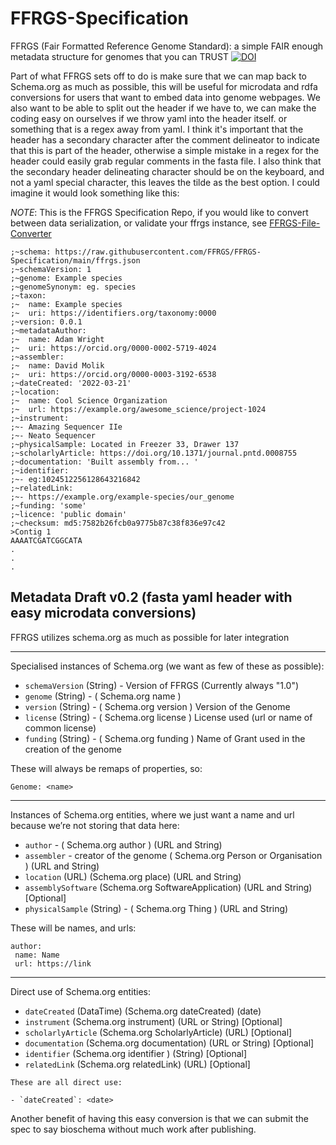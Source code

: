 # FFRGS-Specification
FFRGS (Fair Formatted Reference Genome Standard): a simple FAIR enough metadata structure for genomes that you can TRUST
[![DOI](https://zenodo.org/badge/DOI/10.5281/zenodo.6762549.svg)](https://doi.org/10.5281/zenodo.6762549)

Part of what FFRGS sets off to do is make sure that we can map back to Schema.org as much as possible, this will be useful for microdata and rdfa conversions for users that want to embed data into genome webpages. We also want to be able to split out the header if we have to, we can make the coding easy on ourselves if we throw yaml into the header itself. or something that is a regex away from yaml. I think it's important that the header has a secondary character after the comment delineator to indicate that this is part of the header, otherwise a simple mistake in a regex for the header could easily grab regular comments in the fasta file. I also think that the secondary header delineating character should be on the keyboard, and not a yaml special character, this leaves the tilde as the best option. I could imagine it would look something like this:

_NOTE_: This is the FFRGS Specification Repo, if you would like to convert between data serialization, or validate your ffrgs instance, see [FFRGS-File-Converter](https://github.com/FFRGS/FFRGS-File-Converter)

```
;~schema: https://raw.githubusercontent.com/FFRGS/FFRGS-Specification/main/ffrgs.json
;~schemaVersion: 1
;~genome: Example species
;~genomeSynonym: eg. species
;~taxon:
;~  name: Example species
;~  uri: https://identifiers.org/taxonomy:0000
;~version: 0.0.1
;~metadataAuthor:
;~  name: Adam Wright
;~  uri: https://orcid.org/0000-0002-5719-4024
;~assembler:
;~  name: David Molik
;~  uri: https://orcid.org/0000-0003-3192-6538
;~dateCreated: '2022-03-21'
;~location:
;~  name: Cool Science Organization
;~  url: https://example.org/awesome_science/project-1024
;~instrument:
;~- Amazing Sequencer IIe
;~- Neato Sequencer
;~physicalSample: Located in Freezer 33, Drawer 137
;~scholarlyArticle: https://doi.org/10.1371/journal.pntd.0008755
;~documentation: 'Built assembly from... '
;~identifier:
;~- eg:1024512256128643216842
;~relatedLink:
;~- https://example.org/example-species/our_genome
;~funding: 'some'
;~licence: 'public domain'
;~checksum: md5:7582b26fcb0a9775b87c38f836e97c42
>Contig 1
AAAATCGATCGGCATA
.
.
.
``` 
 
## Metadata Draft v0.2 (fasta yaml header with easy microdata conversions)
FFRGS utilizes schema.org as much as possible for later integration

---
Specialised instances of Schema.org (we want as few of these as possible):
 
- `schemaVersion` (String) - Version of FFRGS (Currently always "1.0")
- `genome` (String) - ( Schema.org name )
- `version` (String) - ( Schema.org version ) Version of the Genome
- `license` (String) - ( Schema.org license ) License used (url or name of common license) 
- `funding` (String) - ( Schema.org funding ) Name of Grant used in the creation of the genome
 
These will always be remaps of properties, so:

``` 
Genome: <name>
```

---
Instances of Schema.org entities, where we just want a name and url because we’re not storing that data here: 
 
- `author` - ( Schema.org author ) (URL and String)
- `assembler` - creator of the genome ( Schema.org Person or Organisation ) (URL and String)
- `location` (URL) (Schema.org place)  (URL and String)
- `assemblySoftware` (Schema.org SoftwareApplication) (URL and String) [Optional]
- `physicalSample` (String) - ( Schema.org Thing ) (URL and String)

These will be names, and urls:

``` 
author: 
 name: Name
 url: https://link 
```

---
Direct use of Schema.org entities:
 
- `dateCreated` (DataTime) (Schema.org dateCreated) (date)
- `instrument` (Schema.org instrument) (URL or String) [Optional]
- `scholarlyArticle` (Schema.org ScholarlyArticle) (URL) [Optional]
- `documentation` (Schema.org documentation) (URL or String) [Optional]
- `identifier` (Schema.org identifier ) (String) [Optional]
- `relatedLink` (Schema.org relatedLink) (URL) [Optional]

``` 
These are all direct use:
 
- `dateCreated`: <date>
```

Another benefit of having this easy conversion is that we can submit the spec to say bioschema without much work after publishing. 

